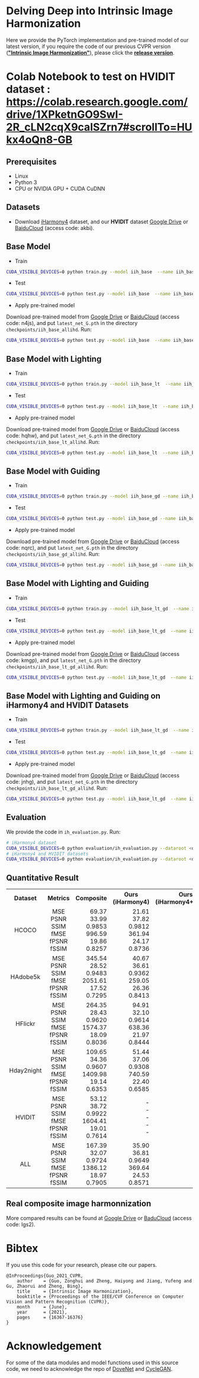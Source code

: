 <base target="_blank"/>


# Delving Deep into Intrinsic Image Harmonization

Here we provide the PyTorch implementation and pre-trained model of our latest version, if you require the code of our previous CVPR version (**["Intrinsic Image Harmonization"](https://openaccess.thecvf.com/content/CVPR2021/papers/Guo_Intrinsic_Image_Harmonization_CVPR_2021_paper.pdf)**), please click the **[release version](https://github.com/zhenglab/IntrinsicHarmony/releases/tag/v1.0)**.
# Colab Notebook to test on HVIDIT dataset : https://colab.research.google.com/drive/1XPketnGO9SwI-2R_cLN2cqX9calSZrn7#scrollTo=HUkx4oQn8-GB
## Prerequisites

- Linux
- Python 3
- CPU or NVIDIA GPU + CUDA CuDNN

## Datasets
- Download [iHarmony4](https://github.com/bcmi/Image-Harmonization-Dataset-iHarmony4) dataset, and our **HVIDIT** dataset [Google Drive](https://drive.google.com/file/d/1-pa_9BNgIkuR0j1gcCxh8GI3XSWZN0e7/view?usp=sharing) or [BaiduCloud](https://pan.baidu.com/s/1DR600XJFhm8lqfHZ6mOU_A) (access code: akbi).

## **Base Model**

- Train
```bash
CUDA_VISIBLE_DEVICES=0 python train.py --model iih_base  --name iih_base_allihd_test  --dataset_root <dataset_dir> --dataset_name IHD --batch_size xx --init_port xxxx
```
- Test
```bash
CUDA_VISIBLE_DEVICES=0 python test.py --model iih_base  --name iih_base_allihd_test  --dataset_root <dataset_dir> --dataset_name IHD --batch_size xx --init_port xxxx
```
- Apply pre-trained model

Download pre-trained model from [Google Drive](https://drive.google.com/file/d/13KJfvTJVz1F_OpLGX-Q2V-gSBIDCXtij/view?usp=sharing) or [BaiduCloud](https://pan.baidu.com/s/1IZjyNlHOhYl-0ew044sY1g) (access code: n4js), and put `latest_net_G.pth` in the directory `checkpoints/iih_base_allihd`. Run:
```bash
CUDA_VISIBLE_DEVICES=0 python test.py --model iih_base  --name iih_base_allihd  --dataset_root <dataset_dir> --dataset_name IHD --batch_size xx --init_port xxxx
```

## **Base Model with Lighting**

- Train
```bash
CUDA_VISIBLE_DEVICES=0 python train.py --model iih_base_lt  --name iih_base_lt_allihd_test  --dataset_root <dataset_dir> --dataset_name IHD --batch_size xx --init_port xxxx
```
- Test
```bash
CUDA_VISIBLE_DEVICES=0 python test.py --model iih_base_lt  --name iih_base_lt_allihd_test  --dataset_root <dataset_dir> --dataset_name IHD --batch_size xx --init_port xxxx
```
- Apply pre-trained model

Download pre-trained model from [Google Drive](https://drive.google.com/file/d/1BtQ7mFY4IWdILLKC6vlO3w-58B6XQ7AY/view?usp=sharing) or [BaiduCloud](https://pan.baidu.com/s/1FN5aEBaM7kVzQ0lOPgLzwQ) (access code: hqhw), and put `latest_net_G.pth` in the directory `checkpoints/iih_base_lt_allihd`. Run:
```bash
CUDA_VISIBLE_DEVICES=0 python test.py --model iih_base_lt  --name iih_base_lt_allihd  --dataset_root <dataset_dir> --dataset_name IHD --batch_size xx --init_port xxxx
```

## **Base Model with Guiding**

- Train
```bash
CUDA_VISIBLE_DEVICES=0 python train.py --model iih_base_gd --name iih_base_gd_allihd_test --dataset_root <dataset_dir> --dataset_name IHD --batch_size xx --init_port xxxx
```
- Test
```bash
CUDA_VISIBLE_DEVICES=0 python test.py --model iih_base_gd --name iih_base_gd_allihd_test --dataset_root <dataset_dir> --dataset_name IHD --batch_size xx --init_port xxxx
```
- Apply pre-trained model

Download pre-trained model from [Google Drive](https://drive.google.com/file/d/1L4SgUBLi5wCfDb0bNmB_qac7WSk6WUfM/view?usp=sharing) or [BaiduCloud](https://pan.baidu.com/s/1gDNyGbgsTEyDaPanknmjjQ) (access code: nqrc), and put `latest_net_G.pth` in the directory `checkpoints/iih_base_gd_allihd`. Run:
```bash
CUDA_VISIBLE_DEVICES=0 python test.py --model iih_base_gd --name iih_base_gd_allihd --dataset_root <dataset_dir> --dataset_name IHD --batch_size xx --init_port xxxx
```

## **Base Model with Lighting and Guiding**

- Train
```bash
CUDA_VISIBLE_DEVICES=0 python train.py --model iih_base_lt_gd  --name iih_base_lt_gd_allihd_test  --dataset_root <dataset_dir> --dataset_name IHD --batch_size xx --init_port xxxx
```
- Test
```bash
CUDA_VISIBLE_DEVICES=0 python test.py --model iih_base_lt_gd  --name iih_base_lt_gd_allihd_test  --dataset_root <dataset_dir> --dataset_name IHD --batch_size xx --init_port xxxx
```
- Apply pre-trained model

Download pre-trained model from [Google Drive](https://drive.google.com/file/d/1ZyQGndcR2lC29CR2zQvrC-0KxjffYpF-/view?usp=sharing) or [BaiduCloud](https://pan.baidu.com/s/1PM6vSgPyTgHE1eoKRPUdBQ) (access code: kmgp), and put `latest_net_G.pth` in the directory `checkpoints/iih_base_lt_gd_allihd`. Run:
```bash
CUDA_VISIBLE_DEVICES=0 python test.py --model iih_base_lt_gd  --name iih_base_lt_gd_allihd  --dataset_root <dataset_dir> --dataset_name IHD --batch_size xx --init_port xxxx
```

## **Base Model with Lighting and Guiding on iHarmony4 and HVIDIT Datasets**

- Train
```bash
CUDA_VISIBLE_DEVICES=0 python train.py --model iih_base_lt_gd  --name iih_base_lt_gd_newihd_test  --dataset_root <dataset_dir> --dataset_name newIHD --batch_size xx --init_port xxxx
```
- Test
```bash
CUDA_VISIBLE_DEVICES=0 python test.py --model iih_base_lt_gd  --name iih_base_lt_gd_newihd_test  --dataset_root <dataset_dir> --dataset_name newIHD --batch_size xx --init_port xxxx
```
- Apply pre-trained model

Download pre-trained model from [Google Drive](https://drive.google.com/file/d/1kG2LOKDlK_4FFLFH_q2_8BRHutUqkPfs/view?usp=sharing) or [BaiduCloud](https://pan.baidu.com/s/1l9vS67O9CiWLiHwNlF_kfg) (access code: jnhg), and put `latest_net_G.pth` in the directory `checkpoints/iih_base_lt_gd_allihd`. Run:
```bash
CUDA_VISIBLE_DEVICES=0 python test.py --model iih_base_lt_gd  --name iih_base_lt_gd_newihd  --dataset_root <dataset_dir> --dataset_name newIHD --batch_size xx --init_port xxxx
```

## Evaluation
We provide the code in `ih_evaluation.py`. Run:
```bash
# iHarmony4 dataset
CUDA_VISIBLE_DEVICES=0 python evaluation/ih_evaluation.py --dataroot <dataset_dir> --result_root  results/experiment/test_latest/images/ --evaluation_type our --dataset_name ALL
# iHarmony4 and HVIDIT datasets
CUDA_VISIBLE_DEVICES=0 python evaluation/ih_evaluation.py --dataroot <dataset_dir> --result_root  results/experiment/test_latest/images/ --evaluation_type our --dataset_name newALL
```
## Quantitative Result

<table class="tg">
  <tr>
    <th class="tg-0pky" align="center">Dataset</th>
    <th class="tg-0pky" align="center">Metrics</th>
    <th class="tg-0pky" align="center">Composite</th>
    <th class="tg-0pky" align="center">Ours<br>(iHarmony4)</th>
    <th class="tg-0pky" align="center">Ours<br>(iHarmony4+HVIDIT)</th>
  </tr>
  <tr>
    <td class="tg-0pky" align="center">HCOCO</td>
    <td class="tg-0pky" align="center">
        MSE</br>
        PSNR</br>
        SSIM</br>
        fMSE</br>
        fPSNR</br>
        fSSIM
    </td>
    <td class="tg-0pky" align="right">
        69.37</br>
        33.99</br>
        0.9853</br>
        996.59</br>
        19.86</br>
        0.8257
    </td>
    <td class="tg-0pky" align="right">
        21.61</br>
        37.82</br>
        0.9812</br>
        361.94</br>
        24.17</br>
        0.8736
    </td>
    <td class="tg-0pky" align="right">
        21.51</br>
        37.81</br>
        0.9812</br>        
        363.76</br>
        24.17</br>
        0.8735
    </td>
  </tr>
  <tr>
    <td class="tg-0pky" align="center">HAdobe5k</td>
    <td class="tg-0pky" align="center">
        MSE</br>
        PSNR</br>
        SSIM</br>
        fMSE</br>
        fPSNR</br>
        fSSIM
    </td>
    <td class="tg-0pky" align="right">
        345.54</br>
        28.52</br>
        0.9483</br>
        2051.61</br>
        17.52</br>
        0.7295
    </td>
    <td class="tg-0pky" align="right">
        40.67</br>
        36.61</br>
        0.9362</br>
        259.05</br>
        26.36</br>
        0.8413
    </td>
    <td class="tg-0pky" align="right">
        39.27</br>
        36.60</br>
        0.9364</br>
        259.91</br>
        26.32</br>
        0.8407
    </td>
  </tr>
  <tr>
    <td class="tg-0pky" align="center">HFlickr</td>
    <td class="tg-0pky" align="center">
        MSE</br>
        PSNR</br>
        SSIM</br>
        fMSE</br>
        fPSNR</br>
        fSSIM
    </td>
    <td class="tg-0pky" align="right">
        264.35</br>
        28.43</br>
        0.9620</br>
        1574.37</br>
        18.09</br>
        0.8036
    </td>
    <td class="tg-0pky" align="right">
        94.91</br>
        32.10</br>
        0.9614</br>
        638.36</br>
        21.97</br>
        0.8444
    </td>
    <td class="tg-0pky" align="right">
        94.25</br>
        32.06</br>
        0.9615</br>
        635.73</br>
        21.92</br>
        0.8436
    </td>
  </tr>
  <tr>
    <td class="tg-0pky" align="center">Hday2night</td>
    <td class="tg-0pky" align="center">
        MSE</br>
        PSNR</br>
        SSIM</br>
        fMSE</br>
        fPSNR</br>
        fSSIM
    </td>
    <td class="tg-0pky" align="right">
        109.65</br>
        34.36</br>
        0.9607</br>
        1409.98</br>
        19.14</br>
        0.6353
    </td>
    <td class="tg-0pky" align="right">
        51.44</br>
        37.06</br>
        0.9308</br>
        740.59</br>
        22.40</br>
        0.6585
    </td>
    <td class="tg-0pky" align="right">
        59.87</br>
        36.42</br>
        0.9318</br>
        856.95</br>
        21.73</br>
        0.6549
    </td>
  </tr>
  <tr>
    <td class="tg-0pky" align="center">HVIDIT</td>
    <td class="tg-0pky" align="center">
        MSE</br>
        PSNR</br>
        SSIM</br>
        fMSE</br>
        fPSNR</br>
        fSSIM
    </td>
    <td class="tg-0pky" align="right">
        53.12</br>
        38.72</br>
        0.9922</br>        
        1604.41</br>
        19.01</br>
        0.7614
    </td>
    <td class="tg-0pky" align="right">
        -</br>
        -</br>
        -</br>
        -</br>
        -
    </td>
    <td class="tg-0pky" align="right">
        25.51</br>
        41.43</br>
        0.9919</br>
        738.66</br>
        21.86</br>
        0.7139
    </td>
  </tr>
  <tr>
    <td class="tg-0pky" align="center">ALL</td>
    <td class="tg-0pky" align="center">
        MSE</br>
        PSNR</br>
        SSIM</br>
        fMSE</br>
        fPSNR</br>
        fSSIM
    </td>
    <td class="tg-0pky" align="right">
        167.39</br>
        32.07</br>
        0.9724</br>
        1386.12</br>
        18.97</br>
        0.7905
    </td>
    <td class="tg-0pky" align="right">
        35.90</br>
        36.81</br>
        0.9649</br>
        369.64</br>
        24.53</br>
        0.8571
    </td>
    <td class="tg-0pky" align="right">
        35.09</br>
        36.99</br>
        0.9662</br>
        388.30</br>
        24.39</br>
        0.8506
    </td>
  </tr>

</table>

## Real composite image harmonnization
More compared results can be found at [Google Drive](https://drive.google.com/file/d/10OIMil_whZ8HlJZobEnY6rZ1-a1I3F1i/view?usp=sharing) or [BaduCloud](https://pan.baidu.com/s/1UvKitGPXlszZH0PraFxswA) (access code: lgs2).

# Bibtex
If you use this code for your research, please cite our papers.


```
@InProceedings{Guo_2021_CVPR,
    author    = {Guo, Zonghui and Zheng, Haiyong and Jiang, Yufeng and Gu, Zhaorui and Zheng, Bing},
    title     = {Intrinsic Image Harmonization},
    booktitle = {Proceedings of the IEEE/CVF Conference on Computer Vision and Pattern Recognition (CVPR)},
    month     = {June},
    year      = {2021},
    pages     = {16367-16376}
}
```

# Acknowledgement
For some of the data modules and model functions used in this source code, we need to acknowledge the repo of [DoveNet](https://github.com/bcmi/Image-Harmonization-Dataset-iHarmony4/tree/master/DoveNet) and [CycleGAN](https://github.com/junyanz/pytorch-CycleGAN-and-pix2pix). 
